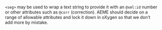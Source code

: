 `<seg>` may be used to wrap a text string to provide it with an `@xml:id` number or other attributes such as `@corr` (correction). AEME should decide on a range of allowable attributes and lock it down in oXygen so that we don’t add more by mistake.
